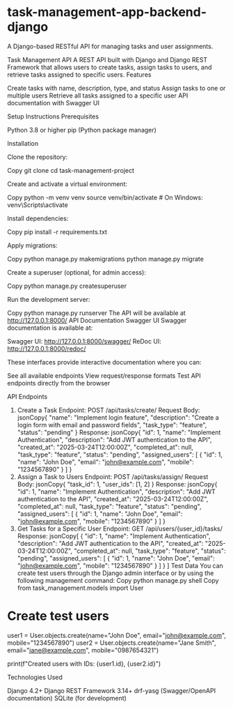 # task-management-app-backend-django
A Django-based RESTful API for managing tasks and user assignments.

Task Management API
A REST API built with Django and Django REST Framework that allows users to create tasks, assign tasks to users, and retrieve tasks assigned to specific users.
Features

Create tasks with name, description, type, and status
Assign tasks to one or multiple users
Retrieve all tasks assigned to a specific user
API documentation with Swagger UI

Setup Instructions
Prerequisites

Python 3.8 or higher
pip (Python package manager)

Installation

Clone the repository:

Copy git clone <repository-url>
cd task-management-project

Create and activate a virtual environment:

Copy python -m venv venv
source venv/bin/activate  # On Windows: venv\Scripts\activate

Install dependencies:

Copy pip install -r requirements.txt

Apply migrations:

Copy python manage.py makemigrations
python manage.py migrate

Create a superuser (optional, for admin access):

Copy python manage.py createsuperuser

Run the development server:

Copy python manage.py runserver
The API will be available at http://127.0.0.1:8000/
API Documentation
Swagger UI
Swagger documentation is available at:

Swagger UI: http://127.0.0.1:8000/swagger/
ReDoc UI: http://127.0.0.1:8000/redoc/

These interfaces provide interactive documentation where you can:

See all available endpoints
View request/response formats
Test API endpoints directly from the browser

API Endpoints
1. Create a Task
Endpoint: POST /api/tasks/create/
Request Body:
jsonCopy{
  "name": "Implement login feature",
  "description": "Create a login form with email and password fields",
  "task_type": "feature",
  "status": "pending"
}
Response:
jsonCopy{
  "id": 1,
  "name": "Implement Authentication",
  "description": "Add JWT authentication to the API",
  "created_at": "2025-03-24T12:00:00Z",
  "completed_at": null,
  "task_type": "feature",
  "status": "pending",
  "assigned_users": [
      {
          "id": 1,
          "name": "John Doe",
          "email": "john@example.com",
          "mobile": "1234567890"
      }
  ]
}
2. Assign a Task to Users
Endpoint: POST /api/tasks/assign/
Request Body:
jsonCopy{
  "task_id": 1,
  "user_ids": [1, 2]
}
Response:
jsonCopy{
  "id": 1,
  "name": "Implement Authentication",
  "description": "Add JWT authentication to the API",
  "created_at": "2025-03-24T12:00:00Z",
  "completed_at": null,
  "task_type": "feature",
  "status": "pending",
  "assigned_users": [
      {
          "id": 1,
          "name": "John Doe",
          "email": "john@example.com",
          "mobile": "1234567890"
      }
  ]
}
3. Get Tasks for a Specific User
Endpoint: GET /api/users/{user_id}/tasks/
Response:
jsonCopy[
  {
    "id": 1,
    "name": "Implement Authentication",
    "description": "Add JWT authentication to the API",
    "created_at": "2025-03-24T12:00:00Z",
    "completed_at": null,
    "task_type": "feature",
    "status": "pending",
    "assigned_users": [
        {
            "id": 1,
            "name": "John Doe",
            "email": "john@example.com",
            "mobile": "1234567890"
        }
    ]
    }
]
Test Data
You can create test users through the Django admin interface or by using the following management command:
Copy python manage.py shell
Copy from task_management.models import User

# Create test users
user1 = User.objects.create(name="John Doe", email="john@example.com", mobile="1234567890")
user2 = User.objects.create(name="Jane Smith", email="jane@example.com", mobile="0987654321")

print(f"Created users with IDs: {user1.id}, {user2.id}")



Technologies Used

Django 4.2+
Django REST Framework 3.14+
drf-yasg (Swagger/OpenAPI documentation)
SQLite (for development)